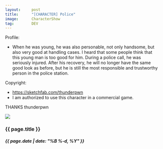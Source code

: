 ```yaml
---
layout:     post
title:      "[CHARACTER] Police"
image:      CharacterShow
tag:        DEV
---
```


Profile: 
- When he was young, he was also personable, not only handsome, but also very good at handling cases. I heard that some people think that this young man is too good for him. During a police call, he was seriously injured. After his recovery, he will no longer have the same good look as before, but he is still the most responsible and trustworthy person in the police station.<!--more-->

Copyright: 
- https://sketchfab.com/thunderpwn
- I am authorized to use this character in a commercial game.

THANKS thunderpwn

![]({{site.url}}/{{site.post_images}}/CharacterPoliceA.jpg)

<h3>{{ page.title }}</h3>
<h5>{{ page.date | date: "%B %-d, %Y" }}</h5>
